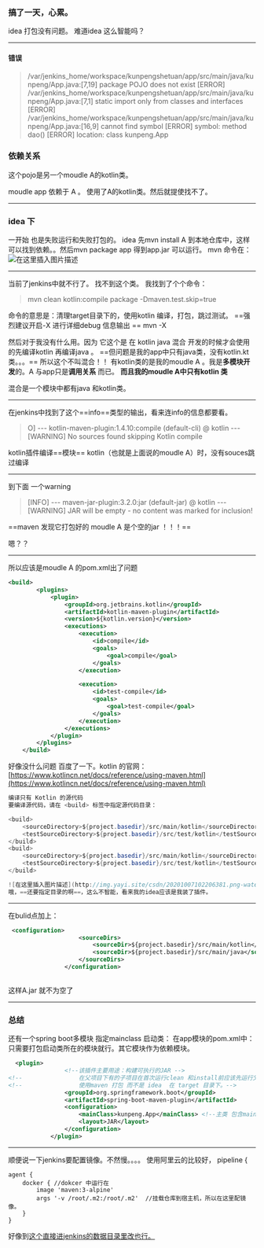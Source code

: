 ﻿### 搞了一天，心累。
idea 打包没有问题。
难道idea 这么智能吗？

---
#### 错误
> /var/jenkins_home/workspace/kunpengshetuan/app/src/main/java/kunpeng/App.java:[7,19] package POJO does not exist
[ERROR] /var/jenkins_home/workspace/kunpengshetuan/app/src/main/java/kunpeng/App.java:[7,1] static import only from classes and interfaces
[ERROR] /var/jenkins_home/workspace/kunpengshetuan/app/src/main/java/kunpeng/App.java:[16,9] cannot find symbol
[ERROR]   symbol:   method dao()
[ERROR]   location: class kunpeng.App

### 依赖关系 
这个pojo是另一个moudle A的kotlin类。

moudle app 依赖于 A 。 使用了A的kotlin类。然后就提使找不了。

---
### idea 下
一开始 也是失败运行和失败打包的。
idea 先mvn install A 到本地仓库中，这样可以找到依赖。。然后mvn package app 得到app.jar 可以运行。
mvn 命令在：
![在这里插入图片描述](http://img.yayi.site/csdn/20201007095822843.png-watermaskStyle)

---
当前了jenkins中就不行了。
找不到这个类。
我找到了个个命令：
>mvn clean kotlin:compile package -Dmaven.test.skip=true

命令的意思是：清理target目录下的，使用kotlin 编译，打包，跳过测试。
==强烈建议开启-X 进行详细debug 信息输出 == mvn -X

然后对于我没有什么用。因为
它这个是 在 kotlin java 混合 开发的时候才会使用的先编译kotlin 再编译java 。
==但问题是我的app中只有java类，没有kotlin.kt类。。。== 所以这个不叫混合！！
有kotlin类的是我的moudle A 。我是**多模块开发**的。A 与app只是**调用关系** 而已。
**而且我的moudle A中只有kotlin 类**

混合是一个模块中都有java 和kotlin类。

---

在jenkins中找到了这个==info==类型的输出，看来连info的信息都要看。
>O] --- kotlin-maven-plugin:1.4.10:compile (default-cli) @ kotlin ---
[WARNING] No sources found skipping Kotlin compile

kotlin插件编译==模块== kotlin（也就是上面说的moudle A）时，没有souces跳过编译

---
到下面 一个warning
>[INFO] --- maven-jar-plugin:3.2.0:jar (default-jar) @ kotlin ---
[WARNING] JAR will be empty - no content was marked for inclusion!

==maven 发现它打包好的 moudle A 是个空的jar ！！！==

嗯？？

---
所以应该是moudle A 的pom.xml出了问题
```xml
<build>
        <plugins>
            <plugin>
                <groupId>org.jetbrains.kotlin</groupId>
                <artifactId>kotlin-maven-plugin</artifactId>
                <version>${kotlin.version}</version>
                <executions>
                    <execution>
                        <id>compile</id>
                        <goals>
                            <goal>compile</goal>
                        </goals>
                    </execution>

                    <execution>
                        <id>test-compile</id>
                        <goals>
                            <goal>test-compile</goal>
                        </goals>
                    </execution>
                </executions>
            </plugin>
        </plugins>
    </build>
```
好像没什么问题
百度了一下。kotlin 的官网：
[https://www.kotlincn.net/docs/reference/using-maven.html](https://www.kotlincn.net/docs/reference/using-maven.html)

```java
编译只有 Kotlin 的源代码
要编译源代码，请在 <build> 标签中指定源代码目录：

<build>
    <sourceDirectory>${project.basedir}/src/main/kotlin</sourceDirectory>
    <testSourceDirectory>${project.basedir}/src/test/kotlin</testSourceDirectory>
</build>
<build>
    <sourceDirectory>${project.basedir}/src/main/kotlin</sourceDirectory>
    <testSourceDirectory>${project.basedir}/src/test/kotlin</testSourceDirectory>
</build>

![在这里插入图片描述](http://img.yayi.site/csdn/20201007102206381.png-watermaskStyle)
哦，==还要指定目录的啊==，这么不智能，看来我的idea应该是我装了插件。
```


---
在bulid点加上：
```xml
 <configuration>
                    <sourceDirs>
                        <sourceDir>${project.basedir}/src/main/kotlin</sourceDir>
                        <sourceDir>${project.basedir}/src/main/java</sourceDir>
                    </sourceDirs>
                </configuration>
               
   ```
   这样A.jar 就不为空了

---
### 总结
还有一个spring boot多模块 指定mainclass 启动类：
在app模块的pom.xml中： 只需要打包启动类所在的模块就行。其它模块作为依赖模块。
```xml
  <plugin>
                <!--该插件主要用途：构建可执行的JAR -->
<!--                在父项目下有的子项目在首次运行clean 和install前应该先运行父项目的clean和install-->
<!--                使用maven 打包 而不是 idea  在 target 目录下。-->
                <groupId>org.springframework.boot</groupId>
                <artifactId>spring-boot-maven-plugin</artifactId>
                <configuration>
                    <mainClass>kunpeng.App</mainClass> <!--主类 包含main-->
                    <layout>JAR</layout>
                </configuration>
            </plugin>
```

---
顺便说一下jenkins要配置镜像。不然慢。。。。
使用阿里云的比较好，
pipeline {


    agent {
        docker { //dokcer 中运行在
            image 'maven:3-alpine' 
            args '-v /root/.m2:/root/.m2'  //挂载仓库到宿主机，所以在这里配镜像。
        }
    }
  
  好像到[这个直接进jenkins的数据目录里改也行。](https://www.jianshu.com/p/7883c251eb09)
